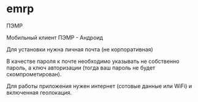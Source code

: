 # emrp
ПЭМР


Мобильный клиент ПЭМР - Андроид

Для установки нужна личная почта (не корпоративная)

В качестве пароля к почте необходимо указывать не собственно пароль, а ключ авторизации (тогда ваш пароль не будет скомпрометирован).

Для работы приложения нужен интернет (сотовые данные или WiFi) и включенная геолокация.
